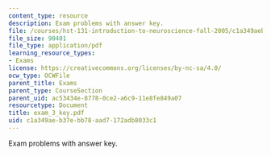 ```yaml
---
content_type: resource
description: Exam problems with answer key.
file: /courses/hst-131-introduction-to-neuroscience-fall-2005/c1a349aeb37ebb78aad7172adb8033c1_exam_3_key.pdf
file_size: 90401
file_type: application/pdf
learning_resource_types:
- Exams
license: https://creativecommons.org/licenses/by-nc-sa/4.0/
ocw_type: OCWFile
parent_title: Exams
parent_type: CourseSection
parent_uid: ac53434e-8778-0ce2-a6c9-11e8fe849a07
resourcetype: Document
title: exam_3_key.pdf
uid: c1a349ae-b37e-bb78-aad7-172adb8033c1
---
```

Exam problems with answer key.